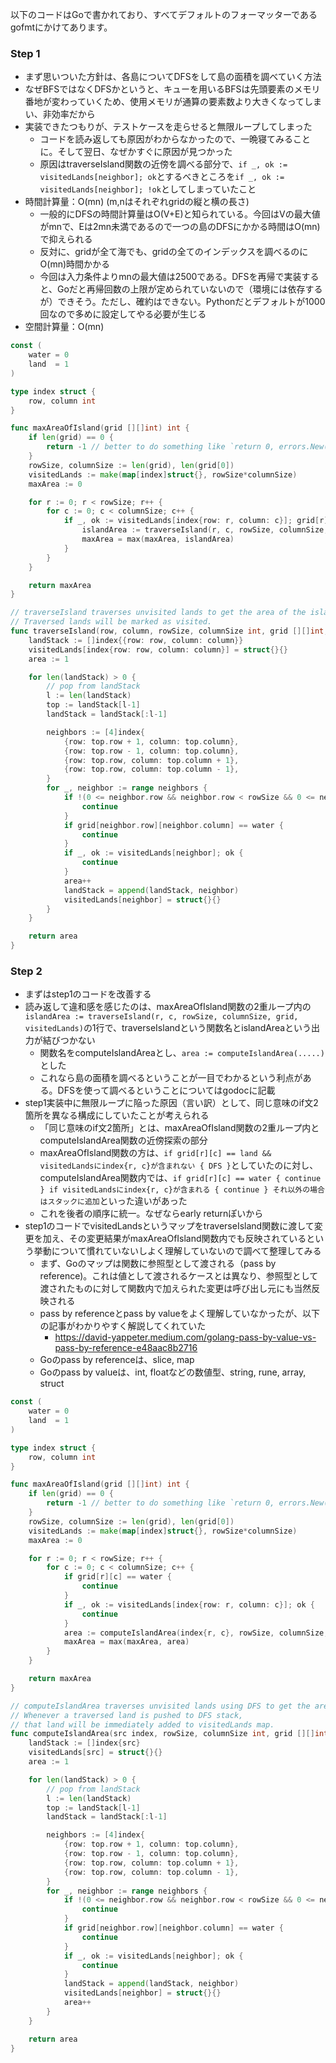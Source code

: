以下のコードはGoで書かれており、すべてデフォルトのフォーマッターであるgofmtにかけてあります。

### Step 1
- まず思いついた方針は、各島についてDFSをして島の面積を調べていく方法
- なぜBFSではなくDFSかというと、キューを用いるBFSは先頭要素のメモリ番地が変わっていくため、使用メモリが通算の要素数より大きくなってしまい、非効率だから
- 実装できたつもりが、テストケースを走らせると無限ループしてしまった
  - コードを読み返しても原因がわからなかったので、一晩寝てみることに。そして翌日、なぜかすぐに原因が見つかった
  - 原因はtraverseIsland関数の近傍を調べる部分で、`if _, ok := visitedLands[neighbor]; ok`とするべきところを`if _, ok := visitedLands[neighbor]; !ok`としてしまっていたこと
- 時間計算量：O(mn) (m,nはそれぞれgridの縦と横の長さ)
  - 一般的にDFSの時間計算量はO(V+E)と知られている。今回はVの最大値がmnで、Eは2mn未満であるので一つの島のDFSにかかる時間はO(mn)で抑えられる
  - 反対に、gridが全て海でも、gridの全てのインデックスを調べるのにO(mn)時間かかる
  - 今回は入力条件よりmnの最大値は2500である。DFSを再帰で実装すると、Goだと再帰回数の上限が定められていないので（環境には依存するが）できそう。ただし、確約はできない。Pythonだとデフォルトが1000回なので多めに設定してやる必要が生じる
- 空間計算量：O(mn)

```Go
const (
	water = 0
	land  = 1
)

type index struct {
	row, column int
}

func maxAreaOfIsland(grid [][]int) int {
	if len(grid) == 0 {
		return -1 // better to do something like `return 0, errors.New("grid is empty")`
	}
	rowSize, columnSize := len(grid), len(grid[0])
	visitedLands := make(map[index]struct{}, rowSize*columnSize)
	maxArea := 0

	for r := 0; r < rowSize; r++ {
		for c := 0; c < columnSize; c++ {
			if _, ok := visitedLands[index{row: r, column: c}]; grid[r][c] == land && !ok {
				islandArea := traverseIsland(r, c, rowSize, columnSize, grid, visitedLands)
				maxArea = max(maxArea, islandArea)
			}
		}
	}

	return maxArea
}

// traverseIsland traverses unvisited lands to get the area of the island.
// Traversed lands will be marked as visited.
func traverseIsland(row, column, rowSize, columnSize int, grid [][]int, visitedLands map[index]struct{}) int {
	landStack := []index{{row: row, column: column}}
	visitedLands[index{row: row, column: column}] = struct{}{}
	area := 1

	for len(landStack) > 0 {
		// pop from landStack
		l := len(landStack)
		top := landStack[l-1]
		landStack = landStack[:l-1]

		neighbors := [4]index{
			{row: top.row + 1, column: top.column},
			{row: top.row - 1, column: top.column},
			{row: top.row, column: top.column + 1},
			{row: top.row, column: top.column - 1},
		}
		for _, neighbor := range neighbors {
			if !(0 <= neighbor.row && neighbor.row < rowSize && 0 <= neighbor.column && neighbor.column < columnSize) {
				continue
			}
			if grid[neighbor.row][neighbor.column] == water {
				continue
			}
			if _, ok := visitedLands[neighbor]; ok {
				continue
			}
			area++
			landStack = append(landStack, neighbor)
			visitedLands[neighbor] = struct{}{}
		}
	}

	return area
}
```

### Step 2
- まずはstep1のコードを改善する
- 読み返して違和感を感じたのは、maxAreaOfIsland関数の2重ループ内の`islandArea := traverseIsland(r, c, rowSize, columnSize, grid, visitedLands)`の1行で、traverseIslandという関数名とislandAreaという出力が結びつかない
  - 関数名をcomputeIslandAreaとし、`area := computeIslandArea(.....)`とした
  - これなら島の面積を調べるということが一目でわかるという利点がある。DFSを使って調べるということについてはgodocに記載
- step1実装中に無限ループに陥った原因（言い訳）として、同じ意味のif文2箇所を異なる構成にしていたことが考えられる
  - 「同じ意味のif文2箇所」とは、maxAreaOfIsland関数の2重ループ内とcomputeIslandArea関数の近傍探索の部分
  - maxAreaOfIsland関数の方は、`if grid[r][c] == land && visitedLandsにindex{r, c}が含まれない { DFS }`としていたのに対し、
computeIslandArea関数内では、`if grid[r][c] == water { continue } if visitedLandsにindex{r, c}が含まれる { continue } それ以外の場合はスタックに追加`といった違いがあった
  - これを後者の順序に統一。なぜならearly returnぽいから
- step1のコードでvisitedLandsというマップをtraverseIsland関数に渡して変更を加え、その変更結果がmaxAreaOfIsland関数内でも反映されているという挙動について慣れていないしよく理解していないので調べて整理してみる
  - まず、Goのマップは関数に参照型として渡される（pass by reference)。これは値として渡されるケースとは異なり、参照型として渡されたものに対して関数内で加えられた変更は呼び出し元にも当然反映される
  - pass by referenceとpass by valueをよく理解していなかったが、以下の記事がわかりやすく解説してくれていた
    - https://david-yappeter.medium.com/golang-pass-by-value-vs-pass-by-reference-e48aac8b2716
  - Goのpass by referenceは、slice, map
  - Goのpass by valueは、int, floatなどの数値型、string, rune, array, struct

```Go
const (
	water = 0
	land  = 1
)

type index struct {
	row, column int
}

func maxAreaOfIsland(grid [][]int) int {
	if len(grid) == 0 {
		return -1 // better to do something like `return 0, errors.New()`
	}
	rowSize, columnSize := len(grid), len(grid[0])
	visitedLands := make(map[index]struct{}, rowSize*columnSize)
	maxArea := 0

	for r := 0; r < rowSize; r++ {
		for c := 0; c < columnSize; c++ {
			if grid[r][c] == water {
				continue
			}
			if _, ok := visitedLands[index{row: r, column: c}]; ok {
				continue
			}
			area := computeIslandArea(index{r, c}, rowSize, columnSize, grid, visitedLands)
			maxArea = max(maxArea, area)
		}
	}

	return maxArea
}

// computeIslandArea traverses unvisited lands using DFS to get the area of the island.
// Whenever a traversed land is pushed to DFS stack,
// that land will be immediately added to visitedLands map.
func computeIslandArea(src index, rowSize, columnSize int, grid [][]int, visitedLands map[index]struct{}) int {
	landStack := []index{src}
	visitedLands[src] = struct{}{}
	area := 1

	for len(landStack) > 0 {
		// pop from landStack
		l := len(landStack)
		top := landStack[l-1]
		landStack = landStack[:l-1]

		neighbors := [4]index{
			{row: top.row + 1, column: top.column},
			{row: top.row - 1, column: top.column},
			{row: top.row, column: top.column + 1},
			{row: top.row, column: top.column - 1},
		}
		for _, neighbor := range neighbors {
			if !(0 <= neighbor.row && neighbor.row < rowSize && 0 <= neighbor.column && neighbor.column < columnSize) {
				continue
			}
			if grid[neighbor.row][neighbor.column] == water {
				continue
			}
			if _, ok := visitedLands[neighbor]; ok {
				continue
			}
			landStack = append(landStack, neighbor)
			visitedLands[neighbor] = struct{}{}
			area++
		}
	}

	return area
}
```
